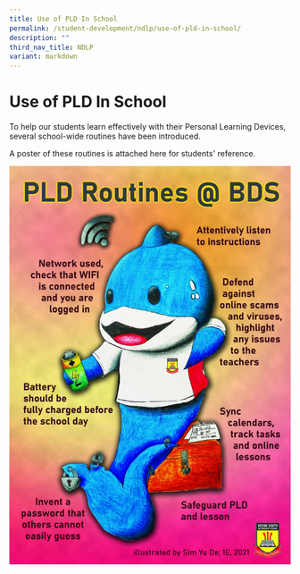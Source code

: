 ```yaml
---
title: Use of PLD In School
permalink: /student-development/ndlp/use-of-pld-in-school/
description: ""
third_nav_title: NDLP
variant: markdown
---
```

Use of PLD In School
====================

To help our students learn effectively with their Personal Learning Devices, several school-wide routines have been introduced. 
  
A poster of these routines is attached here for students' reference.

![PLD Routine Poster](/images/PLD%20Routine%20Poster%20by%20Sim%20Yu%20De.jpg)